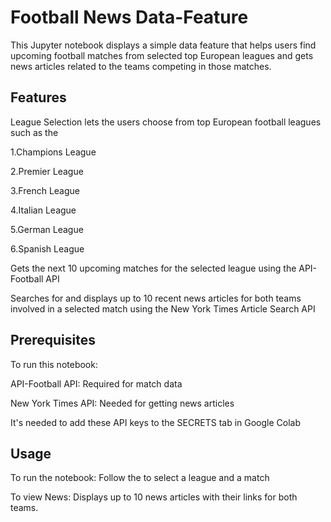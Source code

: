 # Football News Data-Feature
This Jupyter notebook displays a simple data feature that helps users find upcoming football matches from selected top European leagues and gets news articles related to the teams competing in those matches.

## Features
League Selection lets the users  choose from  top European football leagues such as the

1.Champions League 

2.Premier League 

3.French League

4.Italian League

5.German League 

6.Spanish League

 Gets the next 10 upcoming matches for the selected league using the API-Football API

 Searches for and displays up to 10 recent news articles for both teams involved in a selected match using the New York Times Article Search API

## Prerequisites
To run this notebook:

API-Football API: Required for match data

New York Times API: Needed for getting news articles
  
It's needed to add these API keys to the SECRETS tab in Google Colab

## Usage
To run the notebook: Follow the  to select a league and a match

To view News: Displays up to 10 news articles with their links for both teams.
